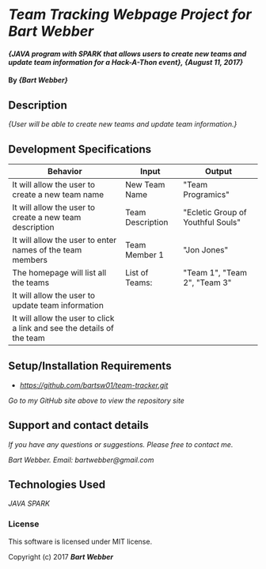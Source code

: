 # _Team Tracking Webpage Project for Bart Webber_

#### _{JAVA program with SPARK that allows users to create new teams and update team information for a Hack-A-Thon event}, {August 11, 2017}_

#### By _**{Bart Webber}**_

## Description

_{User will be able to create new teams and update team information.}_

## Development Specifications

| Behavior      | Input | Output |
| ------------- | ------------- | ------------- |
| It will allow the user to create a new team name | New Team Name  | "Team Programics"  |
| It will allow the user to create a new team description | Team Description  | "Ecletic Group of Youthful Souls"  |
| It will allow the user to enter names of the team members | Team Member 1  | "Jon Jones" |
| The homepage will list all the teams | List of Teams: |   "Team 1", "Team 2", "Team 3" |         
| It will allow the user to update team information |  |   |
| It will allow the user to click a link and see the details of the team |  |  |


## Setup/Installation Requirements

* _https://github.com/bartsw01/team-tracker.git_

_Go to my GitHub site above to view the repository site_

## Support and contact details

_If you have any questions or suggestions. Please free to contact me._

_Bart Webber. Email: bartwebber@gmail.com_


## Technologies Used

_JAVA_
_SPARK_



### License

This software is licensed under MIT license.

Copyright (c) 2017 **_Bart Webber_**
